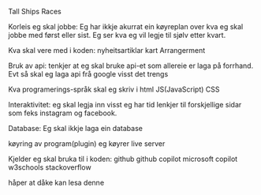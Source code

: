 Tall Ships Races

Korleis eg skal jobbe:
Eg har ikkje akurrat ein køyreplan over kva eg skal jobbe med først eller sist.
Eg ser kva eg vil legje til sjølv etter kvart.

Kva skal vere med i koden:
nyheitsartiklar
kart
Arrangerment 

Bruk av api:
tenkjer at eg skal bruke api-et som allereie er laga på forrhand.
Evt så skal eg laga api frå google visst det trengs

Kva programerings-språk skal eg skriv i
html
JS(JavaScript)
CSS

Interaktivitet:
eg skal legja inn visst eg har tid lenkjer til forskjellige sidar som feks instagram og facebook.

Database:
Eg skal ikkje laga ein database

køyring av program(plugin)
eg køyrer live server

Kjelder eg skal bruka til i koden:
github
github copilot
microsoft copilot
w3schools
stackoverflow

håper at dåke kan lesa denne